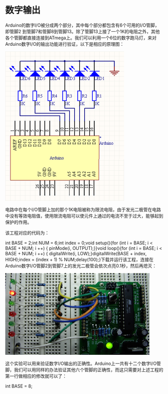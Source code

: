 # 数字输出


Arduino的数字I/O被分成两个部分，其中每个部分都包含有6个可用的I/O管脚，即管脚2 到管脚7和管脚8到管脚13。除了管脚13上接了一个1K的电阻之外，其他各个管脚都直接连接到ATmega上。我们可以利用一个6位的数字跑马灯，来对 Arduino数字I/O的输出功能进行验证，以下是相应的原理图：

![D4](assets/d4.png)

电路中在每个I/O管脚上加的那个1K电阻被称为限流电阻，由于发光二极管在电路中没有等效电阻值，使用限流电阻可以使元件上通过的电流不至于过大，能够起到保护的作用。

该工程对应的代码为：

int BASE = 2;int NUM = 6;int index = 0;void setup(){for (int i = BASE; i < BASE + NUM; i ++) {    pinMode(i, OUTPUT);}}void loop(){for (int i = BASE; i < BASE + NUM; i ++) {    digitalWrite(i, LOW);}digitalWrite(BASE + index, HIGH);index = (index + 1) % NUM;delay(100);}下载并运行该工程，连接在Arduino数字I/O管脚2到管脚7上的发光二极管会依次点亮0.1秒，然后再熄灭：

![D5](assets/d5.jpeg)

这个实验可以用来验证数字I/O输出的正确性。Arduino上一共有十二个数字I/O管脚，我们可以用同样的办法验证其他六个管脚的正确性，而这只需要对上述工程的第一行做相应的修改就可以了：

int BASE = 8;